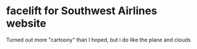# facelift for Southwest Airlines website

Turned out more "cartoony" than I hoped, but i do like the plane and clouds
